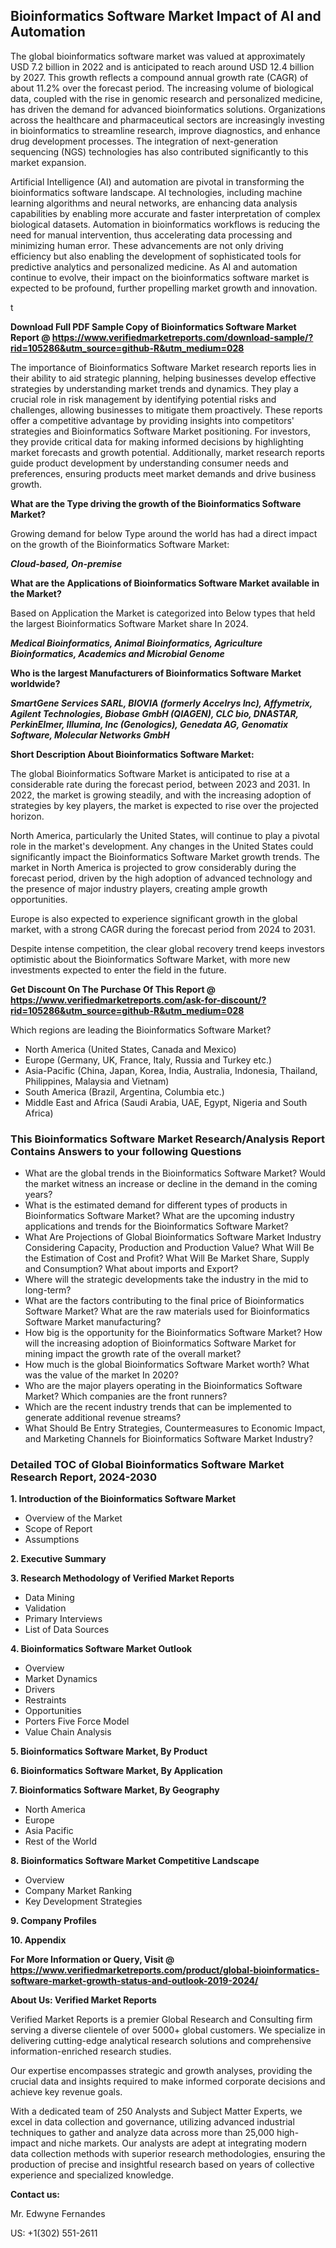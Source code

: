 <h2>Bioinformatics Software Market Impact of AI and Automation</h2><p>The global bioinformatics software market was valued at approximately USD 7.2 billion in 2022 and is anticipated to reach around USD 12.4 billion by 2027. This growth reflects a compound annual growth rate (CAGR) of about 11.2% over the forecast period. The increasing volume of biological data, coupled with the rise in genomic research and personalized medicine, has driven the demand for advanced bioinformatics solutions. Organizations across the healthcare and pharmaceutical sectors are increasingly investing in bioinformatics to streamline research, improve diagnostics, and enhance drug development processes. The integration of next-generation sequencing (NGS) technologies has also contributed significantly to this market expansion.</p><p>Artificial Intelligence (AI) and automation are pivotal in transforming the bioinformatics software landscape. AI technologies, including machine learning algorithms and neural networks, are enhancing data analysis capabilities by enabling more accurate and faster interpretation of complex biological datasets. Automation in bioinformatics workflows is reducing the need for manual intervention, thus accelerating data processing and minimizing human error. These advancements are not only driving efficiency but also enabling the development of sophisticated tools for predictive analytics and personalized medicine. As AI and automation continue to evolve, their impact on the bioinformatics software market is expected to be profound, further propelling market growth and innovation.</p>t</p><p id="" class=""><strong>Download Full PDF Sample Copy of Bioinformatics Software Market Report @ <a href="https://www.verifiedmarketreports.com/download-sample/?rid=105286&utm_source=github-R&utm_medium=028" target="_blank">https://www.verifiedmarketreports.com/download-sample/?rid=105286&utm_source=github-R&utm_medium=028</a></strong></p><p>The importance of&nbsp;Bioinformatics Software Market research reports lies in their ability to aid strategic planning, helping businesses develop effective strategies by understanding market trends and dynamics. They play a crucial role in risk management by identifying potential risks and challenges, allowing businesses to mitigate them proactively. These reports offer a competitive advantage by providing insights into competitors' strategies and Bioinformatics Software Market positioning. For investors, they provide critical data for making informed decisions by highlighting market forecasts and growth potential. Additionally, market research reports guide product development by understanding consumer needs and preferences, ensuring products meet market demands and drive business growth.</p><p><strong>What are the&nbsp;Type driving the growth of the Bioinformatics Software Market?</strong></p><p id="" class="">Growing demand for below Type around the world has had a direct impact on the growth of the Bioinformatics Software Market:</p><em><strong>Cloud-based, On-premise</strong></em></p><strong>What are the&nbsp;Applications&nbsp;of Bioinformatics Software Market available in the Market?</strong></p><p id="" class="">Based on Application the Market is categorized into Below types that held the largest Bioinformatics Software Market share In 2024.</p><em><strong>Medical Bioinformatics, Animal Bioinformatics, Agriculture Bioinformatics, Academics and Microbial Genome</strong></em></p><strong>Who is the largest Manufacturers of Bioinformatics Software Market worldwide?</strong></p><p><em><strong>SmartGene Services SARL, BIOVIA (formerly Accelrys Inc), Affymetrix, Agilent Technologies, Biobase GmbH (QIAGEN), CLC bio, DNASTAR, PerkinElmer, Illumina, Inc (Genologics), Genedata AG, Genomatix Software, Molecular Networks GmbH</strong></em></p><p id="" class=""><strong>Short Description About Bioinformatics Software Market:</strong></p><p>The global Bioinformatics Software Market is anticipated to rise at a considerable rate during the forecast period, between 2023 and 2031. In 2022, the market is growing steadily, and with the increasing adoption of strategies by key players, the market is expected to rise over the projected horizon.</p><p>North America, particularly the United States, will continue to play a pivotal role in the market's development. Any changes in the United States could significantly impact the Bioinformatics Software Market growth trends. The market in North America is projected to grow considerably during the forecast period, driven by the high adoption of advanced technology and the presence of major industry players, creating ample growth opportunities.</p><p>Europe is also expected to experience significant growth in the global market, with a strong CAGR during the forecast period from 2024 to 2031.</p><p>Despite intense competition, the clear global recovery trend keeps investors optimistic about the Bioinformatics Software Market, with more new investments expected to enter the field in the future.</p><p id="" class=""><strong>Get Discount On The Purchase Of This Report @ <a href="https://www.verifiedmarketreports.com/ask-for-discount/?rid=105286&utm_source=github-R&utm_medium=028" target="_blank">https://www.verifiedmarketreports.com/ask-for-discount/?rid=105286&utm_source=github-R&utm_medium=028</a></strong></p>Which regions are leading the Bioinformatics Software Market?</p><ul><li>North America (United States, Canada and Mexico)</li><li>Europe (Germany, UK, France, Italy, Russia and Turkey etc.)</li><li>Asia-Pacific (China, Japan, Korea, India, Australia, Indonesia, Thailand, Philippines, Malaysia and Vietnam)</li><li>South America (Brazil, Argentina, Columbia etc.)</li><li>Middle East and Africa (Saudi Arabia, UAE, Egypt, Nigeria and South Africa)</li></ul><h3 id="" class="">This Bioinformatics Software Market Research/Analysis Report Contains Answers to your following Questions</h3><ul><li>What are the global trends in the Bioinformatics Software Market? Would the market witness an increase or decline in the demand in the coming years?</li><li>What is the estimated demand for different types of products in Bioinformatics Software Market? What are the upcoming industry applications and trends for the Bioinformatics Software Market?</li><li>What Are Projections of Global Bioinformatics Software Market Industry Considering Capacity, Production and Production Value? What Will Be the Estimation of Cost and Profit? What Will Be Market Share, Supply and Consumption? What about imports and Export?</li><li>Where will the strategic developments take the industry in the mid to long-term?</li><li>What are the factors contributing to the final price of Bioinformatics Software Market? What are the raw materials used for Bioinformatics Software Market manufacturing?</li><li>How big is the opportunity for the Bioinformatics Software Market? How will the increasing adoption of Bioinformatics Software Market for mining impact the growth rate of the overall market?</li><li>How much is the global Bioinformatics Software Market worth? What was the value of the market In 2020?</li><li>Who are the major players operating in the Bioinformatics Software Market? Which companies are the front runners?</li><li>Which are the recent industry trends that can be implemented to generate additional revenue streams?</li><li>What Should Be Entry Strategies, Countermeasures to Economic Impact, and Marketing Channels for Bioinformatics Software Market Industry?</li></ul><h3 id="" class="">Detailed TOC of Global Bioinformatics Software Market Research Report, 2024-2030</h3><p id="" class=""><strong>1. Introduction of the Bioinformatics Software Market</strong></p><ul><li>Overview of the Market</li><li>Scope of Report</li><li>Assumptions</li></ul><p id="" class=""><strong>2. Executive Summary</strong></p><p id="" class=""><strong>3. Research Methodology of Verified Market Reports</strong></p><ul><li>Data Mining</li><li>Validation</li><li>Primary Interviews</li><li>List of Data Sources</li></ul><p id="" class=""><strong>4. Bioinformatics Software Market Outlook</strong></p><ul><li>Overview</li><li>Market Dynamics</li><li>Drivers</li><li>Restraints</li><li>Opportunities</li><li>Porters Five Force Model</li><li>Value Chain Analysis</li></ul><p id="" class=""><strong>5. Bioinformatics Software Market, By Product</strong></p><p id="" class=""><strong>6. Bioinformatics Software Market, By Application</strong></p><p id="" class=""><strong>7. Bioinformatics Software Market, By Geography</strong></p><ul><li>North America</li><li>Europe</li><li>Asia Pacific</li><li>Rest of the World</li></ul><p id="" class=""><strong>8. Bioinformatics Software Market Competitive Landscape</strong></p><ul><li>Overview</li><li>Company Market Ranking</li><li>Key Development Strategies</li></ul><p id="" class=""><strong>9. Company Profiles</strong></p><p id="" class=""><strong>10. Appendix</strong></p><p id="" class=""><strong>For More Information or Query, Visit @ <a href="https://www.verifiedmarketreports.com/product/global-bioinformatics-software-market-growth-status-and-outlook-2019-2024/" target="_blank">https://www.verifiedmarketreports.com/product/global-bioinformatics-software-market-growth-status-and-outlook-2019-2024/</a></strong></p><p id="" class=""><strong>About Us: Verified Market Reports</strong></p><p id="" class="">Verified Market Reports is a premier Global Research and Consulting firm serving a diverse clientele of over 5000+ global customers. We specialize in delivering cutting-edge analytical research solutions and comprehensive information-enriched research studies.</p><p id="" class="">Our expertise encompasses strategic and growth analyses, providing the crucial data and insights required to make informed corporate decisions and achieve key revenue goals.</p><p id="" class="">With a dedicated team of 250 Analysts and Subject Matter Experts, we excel in data collection and governance, utilizing advanced industrial techniques to gather and analyze data across more than 25,000 high-impact and niche markets. Our analysts are adept at integrating modern data collection methods with superior research methodologies, ensuring the production of precise and insightful research based on years of collective experience and specialized knowledge.</p><p id="" class=""><strong>Contact us:</strong></p><p id="" class="">Mr. Edwyne Fernandes</p><p id="" class="">US: +1(302) 551-2611</p>